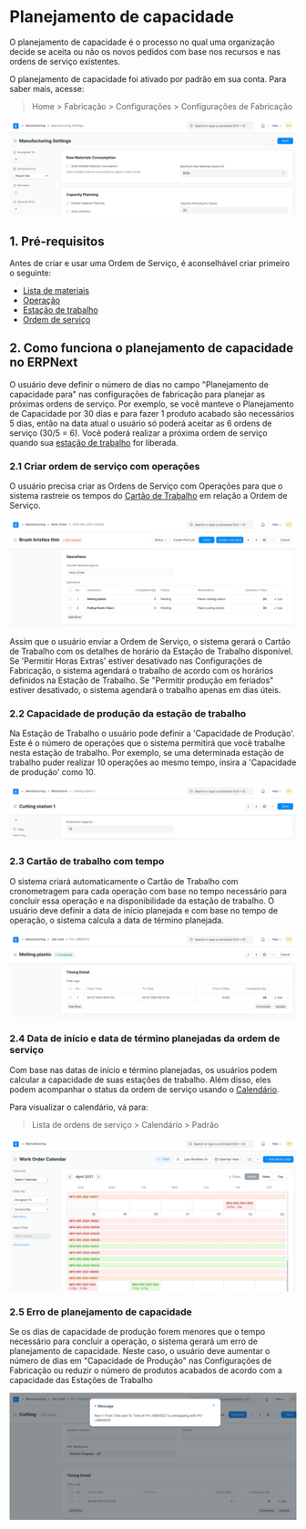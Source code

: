 # Planejamento de capacidade



O planejamento de capacidade é o processo no qual uma organização decide se aceita ou não os novos pedidos com base nos recursos e nas ordens de serviço existentes.


O planejamento de capacidade foi ativado por padrão em sua conta. Para saber mais, acesse:


> Home > Fabricação > Configurações > Configurações de Fabricação


![Ordem de trabalho](/files/capacity_planning_settings.png)


## 1. Pré-requisitos


Antes de criar e usar uma Ordem de Serviço, é aconselhável criar primeiro o seguinte:


* [Lista de materiais](/docs/pt/manufacturing/bill-of-materials)
* [Operação](/docs/pt/manufacturing/operation)
* [Estação de trabalho](/docs/pt/manufacturing/workstation)
* [Ordem de serviço](/docs/pt/manufacturing/work-order)


## 2. Como funciona o planejamento de capacidade no ERPNext


O usuário deve definir o número de dias no campo "Planejamento de capacidade para" nas configurações de fabricação para planejar as próximas ordens de serviço. Por exemplo, se você manteve o Planejamento de Capacidade por 30 dias e para fazer 1 produto acabado são necessários 5 dias, então na data atual o usuário só poderá aceitar as 6 ordens de serviço (30/5 = 6). Você poderá realizar a próxima ordem de serviço quando sua [estação de trabalho](/docs/pt/manufacturing/workstation) for liberada.


### 2.1 Criar ordem de serviço com operações


O usuário precisa criar as Ordens de Serviço com Operações para que o sistema rastreie os tempos do [Cartão de Trabalho](/docs/pt/manufacturing/job-card) em relação a Ordem de Serviço.


![Ordem de trabalho](/files/work_order_with_operations.png)


Assim que o usuário enviar a Ordem de Serviço, o sistema gerará o Cartão de Trabalho com os detalhes de horário da Estação de Trabalho disponível. Se 'Permitir Horas Extras' estiver desativado nas Configurações de Fabricação, o sistema agendará o trabalho de acordo com os horários definidos na Estação de Trabalho. Se "Permitir produção em feriados" estiver desativado, o sistema agendará o trabalho apenas em dias úteis.


### 2.2 Capacidade de produção da estação de trabalho


Na Estação de Trabalho o usuário pode definir a 'Capacidade de Produção'. Este é o número de operações que o sistema permitirá que você trabalhe nesta estação de trabalho. Por exemplo, se uma determinada estação de trabalho puder realizar 10 operações ao mesmo tempo, insira a 'Capacidade de produção' como 10.


![Ordem de trabalho](/files/work_station_capacity.png)


### 2.3 Cartão de trabalho com tempo


O sistema criará automaticamente o Cartão de Trabalho com cronometragem para cada operação com base no tempo necessário para concluir essa operação e na disponibilidade da estação de trabalho. O usuário deve definir a data de início planejada e com base no tempo de operação, o sistema calcula a data de término planejada.


![Ordem de trabalho](/files/job_card_timing.png)


### 2.4 Data de início e data de término planejadas da ordem de serviço


Com base nas datas de início e término planejadas, os usuários podem calcular a capacidade de suas estações de trabalho. Além disso, eles podem acompanhar o status da ordem de serviço usando o [Calendário](/docs/pt/using-erpnext/calendar).


Para visualizar o calendário, vá para:


> Lista de ordens de serviço > Calendário > Padrão


![Ordem de trabalho](/files/work_order_calendar.png)


### 2.5 Erro de planejamento de capacidade


Se os dias de capacidade de produção forem menores que o tempo necessário para concluir a operação, o sistema gerará um erro de planejamento de capacidade. Neste caso, o usuário deve aumentar o número de dias em "Capacidade de Produção" nas Configurações de Fabricação ou reduzir o número de produtos acabados de acordo com a capacidade das Estações de Trabalho


![Ordem de trabalho](/files/capacity_planning_error.png)



